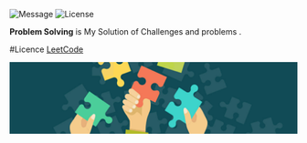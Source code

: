 ![Message](https://img.shields.io/static/v1?label=Android&message=Library&color=green)
![License](https://img.shields.io/badge/License-Apache-blue.svg)


**Problem Solving**  is My Solution of Challenges  and problems .

#Licence
[LeetCode](https://leetcode.com/ahmedtawffiiq/)

<p align="center">
<img src="https://github.com/AhmedTawfiqM/ProblemSolving/blob/master/challenges.jpg" alt="Challenges"/>
</p>
